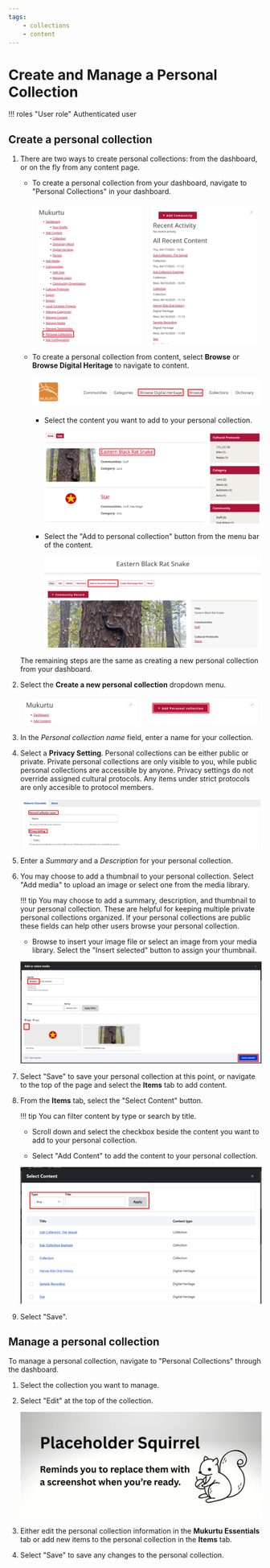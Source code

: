 ```yaml
---
tags:
    - collections
    - content
---
```

# Create and Manage a Personal Collection

!!! roles "User role"
    Authenticated user

## Create a personal collection

1. There are two ways to create personal collections: from the dashboard, or on the fly from any content page.

    - To create a personal collection from your dashboard, navigate to "Personal Collections" in your dashboard. 

        ![Screenshot of the dashboard with the personal collections link highlighted.](../_embeds/personalcollectiondashboard1.png)

    - To create a personal collection from content, select **Browse** or **Browse Digital Heritage** to navigate to content. 

        ![Screenshot of the front page with Browse and Browse Digital Heritage highlighted.](../_embeds/personalcollection.png)

        - Select the content you want to add to your personal collection.

            ![Screenshot of content items with the Eastern black rat snake digital heritage item highlighted.](../_embeds/personalcollection.5.png)

        - Select the "Add to personal collection" button from the menu bar of the content.

            ![Screenshot of a content item with the Add to personal collection button highlighted.](../_embeds/personalcollection1.png)

    The remaining steps are the same as creating a new personal collection from your dashboard. 

2. Select the **Create a new personal collection** dropdown menu. 

    ![Screenshot of the dashboard on one side with the Add to personal collection section on the other, with the add to personal collection button highlighted.](../_embeds/personalcollectiondashboard2.png)

3. In the *Personal collection name* field, enter a name for your collection.
4. Select a **Privacy Setting**. Personal collections can be either public or private. Private personal collections are only visible to you, while public personal collections are accessible by anyone. Privacy settings do not override assigned cultural protocols. Any items under strict protocols are only accesible to protocol members.

    ![Screenshot of the personal collections creation page with the Personal collection name and Privacy settings fields highlighted.](../_embeds/personalcollectiondashboard3.png)

5. Enter a *Summary* and a *Description* for your personal collection. 
6. You may choose to add a thumbnail to your personal collection. Select "Add media" to upload an image or select one from the media library.

    !!! tip
        You may choose to add a summary, description, and thumbnail to your personal collection. These are helpful for keeping multiple private personal collections organized. If your personal collections are public these fields can help other users browse your personal collection.

    - Browse to insert your image file or select an image from your media library. Select the "Insert selected" button to assign your thumbnail.

    ![Screenshot of the add media pop-up window with the browse button, a media checkbox, and the insert selected buttons highlighted.](../_embeds/personalcollectiondashboard4.png)

7. Select "Save" to save your personal collection at this point, or navigate to the top of the page and select the **Items** tab to add content.
8. From the **Items** tab, select the "Select Content" button. 

    !!! tip 
        You can filter content by type or search by title.

    - Scroll down and select the checkbox beside the content you want to add to your personal collection.
   
    - Select "Add Content" to add the content to your personal collection.

    ![Screenshot of the Add content pop-up window with the type and title search options highlighted.](../_embeds/personalcollectiondashboard5.png)

9. Select "Save".

## Manage a personal collection

To manage a personal collection, navigate to "Personal Collections" through the dashboard. 

1. Select the collection you want to manage.
2. Select "Edit" at the top of the collection. 

    ![Screenshot of a collection page with the Edit button highlighted.](../_embeds/placeholderscreenshot.png)

3. Either edit the personal collection information in the **Mukurtu Essentials** tab or add new items to the personal collection in the **Items** tab.
4. Select "Save" to save any changes to the personal collection.